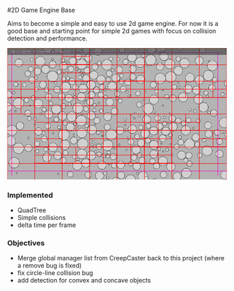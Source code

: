 #2D Game Engine Base

Aims to become a simple and easy to use 2d game engine. For now it is a good base and starting point for simple 2d games with focus on collision detection and performance.

![Engine base screenshot](Engine_Screenshot.PNG?raw=true "Engine base screenshot")


### Implemented

- QuadTree
- Simple collisions
- delta time per frame 


### Objectives

- Merge global manager list from CreepCaster back to this project (where a remove bug is fixed)
- fix circle-line collision bug
- add detection for convex and concave objects
